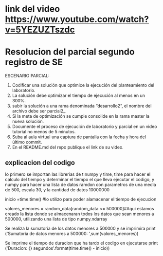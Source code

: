 # link del video https://www.youtube.com/watch?v=5YEZUZTszdc
# Resolucion del parcial segundo registro de SE

 ESCENARIO PARCIAL:
1. Codificar una solución que optimice la ejecución del planteamiento del laboratorio.
2. La solución debe optimizar el tiempo de ejecución al menos en un 300%.
3. subir la solución a una rama denominada “desarrollo2”, el nombre del archivo debe ser
parcial2_<carnet>.<extension>
4. Si la meta de optimización se cumple consolide en la rama master la nueva solución.
5. Documente el proceso de ejecución de laboratorio y parcial en un video tutorial no menos
de 5 minutos.
6. Suba al aula virtual una captura de pantalla con la fecha y hora del último commit.
7. En el README.md del repo publique el link de su video.

## explicacion del codigo

lo primero se importan las librerias de t numpy y time, time para hacer el calculo del tiempo y determinar el tiempo el que lleva ejecutar el codigo, y numpy para hacer una lista de datos ramdon con parametros de una media de 500, escala 30, y la cantidad de datos 10000000

inicio =time.time() #lo utilizo para poder alamacenar el tiempo de ejecucion

valores_menores = random_data[random_data <= 500000]#Aqui estamos creado la lista donde se almacenaran todos los datos que sean menores a 500000, utilizando una lista de tipo numpy.ndarray

Se realiza la sumatoria de los datos menores a 500000 y se imprimira
print ('Sumatoria de datos menores a 500000: ',sum(valores_menores))

Se imprime el tiempo de duracion que ha tardo el codigo en ejecutarse
print ('Duracion: {} segundos'.format(time.time() - inicio))